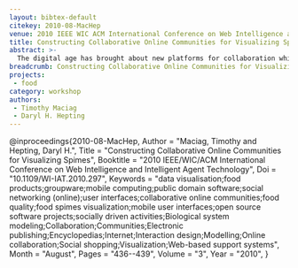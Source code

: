 ```yaml
---
layout: bibtex-default
citekey: 2010-08-MacHep
venue: 2010 IEEE WIC ACM International Conference on Web Intelligence and Intelligent Agent Technology
title: Constructing Collaborative Online Communities for Visualizing Spimes (2010)
abstract: >-
  The digital age has brought about new platforms for collaboration which have provided interesting and effective ways of enabling people to engage in a wide variety of socially-driven activities. One only needs to observe the many free/libre open source software projects on the web, where millions of connected individuals actively participate in the development and deployment of a wide range of software applications and tools. For many of us, there is a great appeal to this ideology, one comprising of a more transparent and open culture of collaboration. Such activities encourage freedom and shared learning which could be considered essential to human growth and innovation. In this paper we describe research with such goals. Specific to our research includes the development of online and mobile user interfaces for the visualization of food ''spimes'' (informationally-rich food-based data), seeking to understand how best to enable and encourage people to share information/knowledge, visualize/compare choices, and understand different aspects of food quality. By democratizing food knowledge in such respects, it is the goal that we develop a more satisfying food culture, enabling people to collectively realize more healthy, socially acceptable, environmentally friendly, and cost-effective food choices.
breadcrumb: Constructing Collaborative Online Communities for Visualizing Spimes (2010)
projects:
 - food
category: workshop
authors:
 - Timothy Maciag 
 - Daryl H. Hepting 
---
```

@inproceedings{2010-08-MacHep,
	Author =  "Maciag, Timothy and Hepting, Daryl H.",
	Title =  "Constructing Collaborative Online Communities for Visualizing Spimes",
	Booktitle =  "2010 IEEE/WIC/ACM International Conference on Web Intelligence and Intelligent Agent Technology",
	Doi =  "10.1109/WI-IAT.2010.297",
	Keywords =  "data visualisation;food products;groupware;mobile computing;public domain software;social networking (online);user interfaces;collaborative online communities;food quality;food spimes visualization;mobile user interfaces;open source software projects;socially driven activities;Biological system modeling;Collaboration;Communities;Electronic publishing;Encyclopedias;Internet;Interaction design;Modelling;Online collaboration;Social shopping;Visualization;Web-based support systems",
	Month =  "August",
	Pages =  "436--439",
	Volume =  "3",
	Year =  "2010",
}
